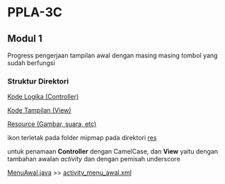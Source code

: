 # PPLA-3C
## Modul 1
Progress pengerjaan tampilan awal dengan masing masing tombol yang sudah berfungsi

### Struktur Direktori
[Kode Logika (Controller)](https://github.com/Insan23/PPLA-3C/tree/modul-1/app/src/main/java/com/pplagro_3c/pssi/letsplant)

[Kode Tampilan (View)](https://github.com/Insan23/PPLA-3C/tree/modul-1/app/src/main/res/layout)

[Resource (Gambar, suara, etc)](https://github.com/Insan23/PPLA-3C/tree/modul-1/app/src/main/res/drawable)

ikon terletak pada folder mipmap pada direktori [res](https://github.com/Insan23/PPLA-3C/tree/modul-1/app/src/main/res)

untuk penamaan **Controller** dengan CamelCase, dan **View** yaitu dengan tambahan awalan *activity* dan dengan pemisah underscore

[MenuAwal.java](https://github.com/Insan23/PPLA-3C/blob/modul-1/app/src/main/java/com/pplagro_3c/pssi/letsplant/MenuAwal.java) >> [activity_menu_awal.xml](https://github.com/Insan23/PPLA-3C/blob/modul-1/app/src/main/res/layout/activity_menu_awal.xml)
